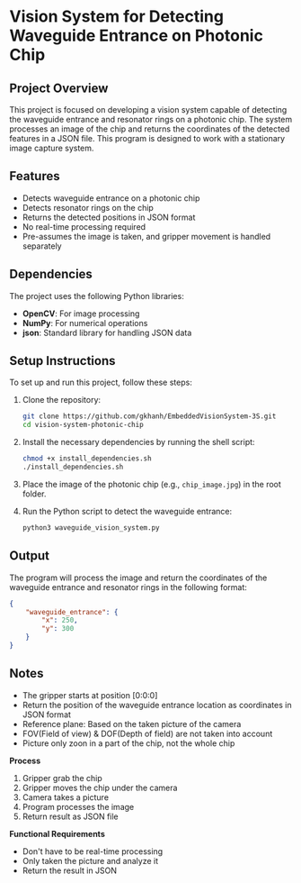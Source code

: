 # Vision System for Detecting Waveguide Entrance on Photonic Chip

## Project Overview

This project is focused on developing a vision system capable of detecting the waveguide entrance and resonator rings on a photonic chip. The system processes an image of the chip and returns the coordinates of the detected features in a JSON file. This program is designed to work with a stationary image capture system.

## Features

- Detects waveguide entrance on a photonic chip
- Detects resonator rings on the chip
- Returns the detected positions in JSON format
- No real-time processing required
- Pre-assumes the image is taken, and gripper movement is handled separately

## Dependencies

The project uses the following Python libraries:

- **OpenCV**: For image processing
- **NumPy**: For numerical operations
- **json**: Standard library for handling JSON data

## Setup Instructions

To set up and run this project, follow these steps:

1. Clone the repository:

    ```bash
    git clone https://github.com/gkhanh/EmbeddedVisionSystem-3S.git
    cd vision-system-photonic-chip
    ```

2. Install the necessary dependencies by running the shell script:

    ```bash
    chmod +x install_dependencies.sh
    ./install_dependencies.sh
    ```

3. Place the image of the photonic chip (e.g., `chip_image.jpg`) in the root folder.

4. Run the Python script to detect the waveguide entrance:

    ```bash
    python3 waveguide_vision_system.py
    ```

## Output

The program will process the image and return the coordinates of the waveguide entrance and resonator rings in the following format:

```json
{
    "waveguide_entrance": {
        "x": 250,
        "y": 300
    }
}
```


## Notes ## 

- The gripper starts at position [0:0:0]
- Return the position of the waveguide entrance location as coordinates in
JSON format
- Reference plane: Based on the taken picture of the camera
- FOV(Field of view) & DOF(Depth of field) are not taken into account
- Picture only zoon in a part of the chip, not the whole chip

**Process**

1. Gripper grab the chip
2. Gripper moves the chip under the camera
3. Camera takes a picture
4. Program processes the image
5. Return result as JSON file

**Functional Requirements**
- Don't have to be real-time processing
- Only taken the picture and analyze it
- Return the result in JSON
